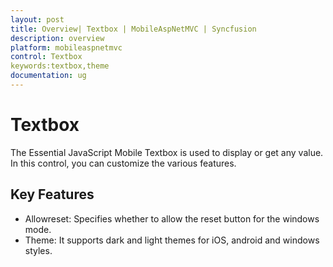 ```yaml
---
layout: post
title: Overview| Textbox | MobileAspNetMVC | Syncfusion
description: overview
platform: mobileaspnetmvc
control: Textbox
keywords:textbox,theme
documentation: ug
---
```


# Textbox

The Essential JavaScript Mobile Textbox is used to display or get any value. In this control, you can customize the various features. 

## Key Features

* Allowreset: Specifies whether to allow the reset button for the windows mode.
* Theme: It supports dark and light themes for iOS, android and windows styles.
